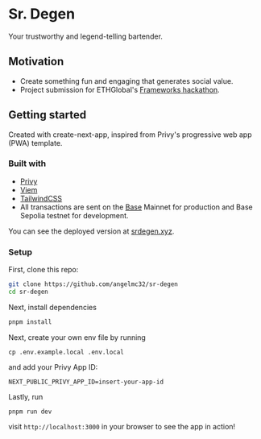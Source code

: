 # Sr. Degen

Your trustworthy and legend-telling bartender.

## Motivation

- Create something fun and engaging that generates social value.
- Project submission for ETHGlobal's [Frameworks hackathon](https://ethglobal.com/events/frameworks).

## Getting started

Created with create-next-app, inspired from Privy's progressive web app (PWA) template.

### Built with

- [Privy](https://www.privy.io/)
- [Viem](https://viem.sh/)
- [TailwindCSS](https://tailwindcss.com/)
- All transactions are sent on the [Base](https://base.org/) Mainnet for production and Base Sepolia testnet for development.

You can see the deployed version at [srdegen.xyz](https://srdegen.xyz/).

### Setup

First, clone this repo:

```sh
git clone https://github.com/angelmc32/sr-degen
cd sr-degen
```

Next, install dependencies

```sh
pnpm install
```

Next, create your own env file by running

```
cp .env.example.local .env.local
```

and add your Privy App ID:

```
NEXT_PUBLIC_PRIVY_APP_ID=insert-your-app-id
```

Lastly, run

```
pnpm run dev
```

visit `http://localhost:3000` in your browser to see the app in action!
